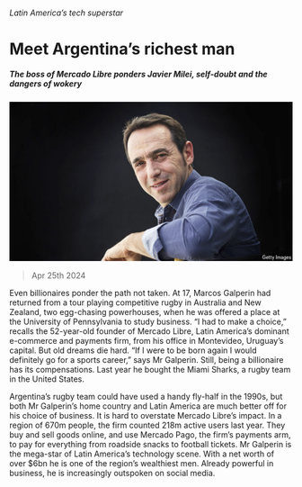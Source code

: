 ###### Latin America’s tech superstar

# Meet Argentina’s richest man 

##### The boss of Mercado Libre ponders Javier Milei, self-doubt and the dangers of wokery 

![image](images/20240427_AMP002.jpg) 

> Apr 25th 2024 

Even billionaires ponder the path not taken. At 17, Marcos Galperin had returned from a tour playing competitive rugby in Australia and New Zealand, two egg-chasing powerhouses, when he was offered a place at the University of Pennsylvania to study business. “I had to make a choice,” recalls the 52-year-old founder of Mercado Libre, Latin America’s dominant e-commerce and payments firm, from his office in Montevideo, Uruguay’s capital. But old dreams die hard. “If I were to be born again I would definitely go for a sports career,” says Mr Galperin. Still, being a billionaire has its compensations. Last year he bought the Miami Sharks, a rugby team in the United States. 

Argentina’s rugby team could have used a handy fly-half in the 1990s, but both Mr Galperin’s home country and Latin America are much better off for his choice of business. It is hard to overstate Mercado Libre’s impact. In a region of 670m people, the firm counted 218m active users last year. They buy and sell goods online, and use Mercado Pago, the firm’s payments arm, to pay for everything from roadside snacks to football tickets. Mr Galperin is the mega-star of Latin America’s technology scene. With a net worth of over $6bn he is one of the region’s wealthiest men. Already powerful in business, he is increasingly outspoken on social media. 

